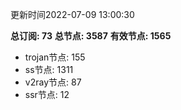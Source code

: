更新时间2022-07-09 13:00:30

**总订阅: 73**
**总节点: 3587**
**有效节点: 1565**
- trojan节点: 155
- ss节点: 1311
- v2ray节点: 87
- ssr节点: 12
